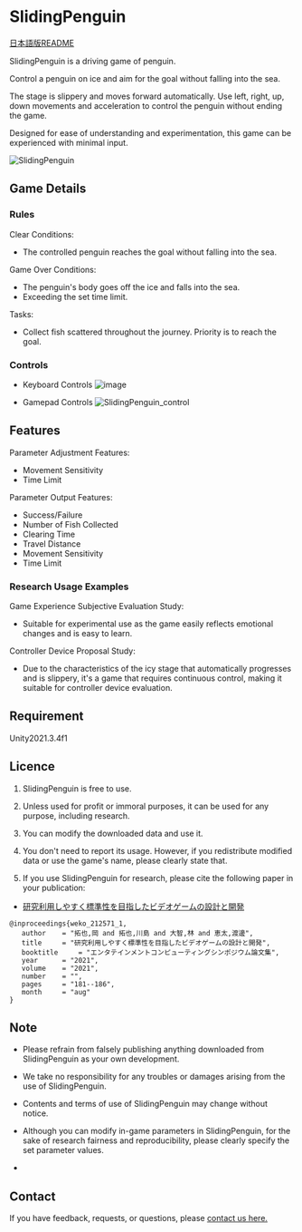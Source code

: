 # SlidingPenguin

[日本語版README](https://github.com/open-video-game-library/SlidingPenguin/blob/main/README.md)

SlidingPenguin is a driving game of penguin.

Control a penguin on ice and aim for the goal without falling into the sea.

The stage is slippery and moves forward automatically. Use left, right, up, down movements and acceleration to control the penguin without ending the game.

Designed for ease of understanding and experimentation, this game can be experienced with minimal input.

![SlidingPenguin](https://user-images.githubusercontent.com/71160720/222035563-a278f647-33f1-4d93-ba49-c4aefe5f5602.jpg)


## Game Details


### Rules

Clear Conditions:
- The controlled penguin reaches the goal without falling into the sea.

Game Over Conditions:
- The penguin's body goes off the ice and falls into the sea.
- Exceeding the set time limit.

Tasks:
- Collect fish scattered throughout the journey. Priority is to reach the goal.



### Controls

- Keyboard Controls
![image](https://user-images.githubusercontent.com/71160720/195009697-ebcbc349-851d-403d-b26a-79e8720eb16d.png)

- Gamepad Controls
![SlidingPenguin_control](https://user-images.githubusercontent.com/126433429/224565635-1089822c-00e6-4140-bd1b-6c7ae86327fa.png)


## Features

Parameter Adjustment Features:
- Movement Sensitivity
- Time Limit

Parameter Output Features:
- Success/Failure
- Number of Fish Collected
- Clearing Time
- Travel Distance
- Movement Sensitivity
- Time Limit


### Research Usage Examples

Game Experience Subjective Evaluation Study:
- Suitable for experimental use as the game easily reflects emotional changes and is easy to learn.

Controller Device Proposal Study:
- Due to the characteristics of the icy stage that automatically progresses and is slippery, it's a game that requires continuous control, making it suitable for controller device evaluation.


## Requirement

Unity2021.3.4f1


## Licence

1. SlidingPenguin is free to use.

2. Unless used for profit or immoral purposes, it can be used for any purpose, including research.

3. You can modify the downloaded data and use it.

4. You don't need to report its usage. However, if you redistribute modified data or use the game's name, please clearly state that.

5. If you use SlidingPenguin for research, please cite the following paper in your publication:

- [研究利用しやすく標準性を目指したビデオゲームの設計と開発](http://id.nii.ac.jp/1001/00212465/)
```
@inproceedings{weko_212571_1,
   author	 = "拓也,岡 and 拓也,川島 and 大智,林 and 恵太,渡邊",
   title	 = "研究利用しやすく標準性を目指したビデオゲームの設計と開発",
   booktitle	 = "エンタテインメントコンピューティングシンポジウム論文集",
   year 	 = "2021",
   volume	 = "2021",
   number	 = "",
   pages	 = "181--186",
   month	 = "aug"
}
```


## Note

- Please refrain from falsely publishing anything downloaded from SlidingPenguin as your own development.

- We take no responsibility for any troubles or damages arising from the use of SlidingPenguin.

- Contents and terms of use of SlidingPenguin may change without notice.

- Although you can modify in-game parameters in SlidingPenguin, for the sake of research fairness and reproducibility, please clearly specify the set parameter values.
- 
## Contact

If you have feedback, requests, or questions, please [contact us here.](https://openvideogame.cc/contact)

